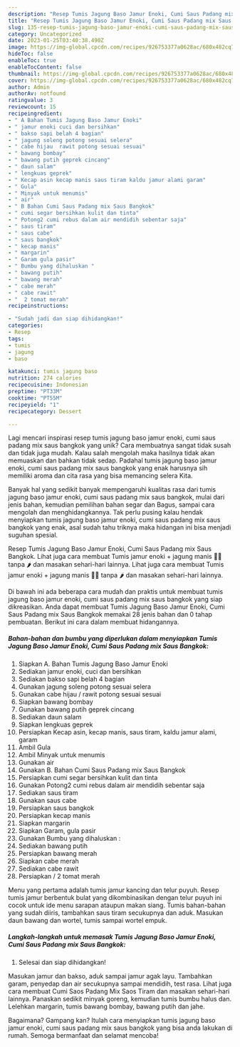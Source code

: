 ```yaml
---
description: "Resep Tumis Jagung Baso Jamur Enoki, Cumi Saus Padang mix Saus Bangkok yang Mantap"
title: "Resep Tumis Jagung Baso Jamur Enoki, Cumi Saus Padang mix Saus Bangkok yang Mantap"
slug: 135-resep-tumis-jagung-baso-jamur-enoki-cumi-saus-padang-mix-saus-bangkok-yang-mantap
category: Uncategorized
date: 2023-01-25T03:40:38.490Z
image: https://img-global.cpcdn.com/recipes/926753377a0628ac/680x482cq70/tumis-jagung-baso-jamur-enoki-cumi-saus-padang-mix-saus-bangkok-foto-resep-utama.jpg
hideToc: false
enableToc: true
enableTocContent: false
thumbnail: https://img-global.cpcdn.com/recipes/926753377a0628ac/680x482cq70/tumis-jagung-baso-jamur-enoki-cumi-saus-padang-mix-saus-bangkok-foto-resep-utama.jpg
cover: https://img-global.cpcdn.com/recipes/926753377a0628ac/680x482cq70/tumis-jagung-baso-jamur-enoki-cumi-saus-padang-mix-saus-bangkok-foto-resep-utama.jpg
author: Admin
authorAv: notfound
ratingvalue: 3
reviewcount: 15
recipeingredient:
- " A Bahan Tumis Jagung Baso Jamur Enoki"
- " jamur enoki cuci dan bersihkan"
- " bakso sapi belah 4 bagian"
- " jagung soleng potong sesuai selera"
- " cabe hijau  rawit potong sesuai sesuai"
- " bawang bombay"
- " bawang putih geprek cincang"
- " daun salam"
- " lengkuas geprek"
- " Kecap asin kecap manis saus tiram kaldu jamur alami garam"
- " Gula"
- " Minyak untuk menumis"
- " air"
- " B Bahan Cumi Saus Padang mix Saus Bangkok"
- " cumi segar bersihkan kulit dan tinta"
- " Potong2 cumi rebus dalam air mendidih sebentar saja"
- " saus tiram"
- " saus cabe"
- " saus bangkok"
- " kecap manis"
- " margarin"
- " Garam gula pasir"
- " Bumbu yang dihaluskan "
- " bawang putih"
- " bawang merah"
- " cabe merah"
- " cabe rawit"
- "  2 tomat merah"
recipeinstructions:

- "Sudah jadi dan siap dihidangkan!"
categories:
- Resep
tags:
- tumis
- jagung
- baso

katakunci: tumis jagung baso 
nutrition: 274 calories
recipecuisine: Indonesian
preptime: "PT33M"
cooktime: "PT55M"
recipeyield: "1"
recipecategory: Dessert

---
```





Lagi mencari inspirasi resep tumis jagung baso jamur enoki, cumi saus padang mix saus bangkok yang unik? Cara membuatnya sangat tidak susah dan tidak juga mudah. Kalau salah mengolah maka hasilnya tidak akan memuaskan dan bahkan tidak sedap. Padahal tumis jagung baso jamur enoki, cumi saus padang mix saus bangkok yang enak harusnya sih memiliki aroma dan cita rasa yang bisa memancing selera Kita.





Banyak hal yang sedikit banyak mempengaruhi kualitas rasa dari tumis jagung baso jamur enoki, cumi saus padang mix saus bangkok, mulai dari jenis bahan, kemudian pemilihan bahan segar dan Bagus, sampai cara mengolah dan menghidangkannya. Tak perlu pusing kalau hendak menyiapkan tumis jagung baso jamur enoki, cumi saus padang mix saus bangkok yang enak,      asal sudah tahu triknya maka hidangan ini bisa menjadi suguhan spesial.














Resep Tumis Jagung Baso Jamur Enoki, Cumi Saus Padang mix Saus Bangkok. Lihat juga cara membuat Tumis jamur enoki + jagung manis 🍄🌽 tanpa 🌶️ dan masakan sehari-hari lainnya. Lihat juga cara membuat Tumis jamur enoki + jagung manis 🍄🌽 tanpa 🌶️ dan masakan sehari-hari lainnya.






Di bawah ini ada beberapa cara mudah dan praktis untuk membuat tumis jagung baso jamur enoki, cumi saus padang mix saus bangkok yang siap dikreasikan. Anda dapat membuat Tumis Jagung Baso Jamur Enoki, Cumi Saus Padang mix Saus Bangkok memakai 28 jenis bahan dan 0 tahap pembuatan. Berikut ini cara dalam membuat hidangannya.

<!--inarticleads1-->

##### Bahan-bahan dan bumbu yang diperlukan dalam menyiapkan Tumis Jagung Baso Jamur Enoki, Cumi Saus Padang mix Saus Bangkok:

1. Siapkan  A. Bahan Tumis Jagung Baso Jamur Enoki
1. Sediakan  jamur enoki, cuci dan bersihkan
1. Sediakan  bakso sapi belah 4 bagian
1. Gunakan  jagung soleng potong sesuai selera
1. Gunakan  cabe hijau / rawit potong sesuai sesuai
1. Siapkan  bawang bombay
1. Gunakan  bawang putih geprek cincang
1. Sediakan  daun salam
1. Siapkan  lengkuas geprek
1. Persiapkan  Kecap asin, kecap manis, saus tiram, kaldu jamur alami, garam
1. Ambil  Gula
1. Ambil  Minyak untuk menumis
1. Gunakan  air
1. Gunakan  B. Bahan Cumi Saus Padang mix Saus Bangkok
1. Persiapkan  cumi segar bersihkan kulit dan tinta
1. Gunakan  Potong2 cumi rebus dalam air mendidih sebentar saja
1. Sediakan  saus tiram
1. Gunakan  saus cabe
1. Persiapkan  saus bangkok
1. Persiapkan  kecap manis
1. Siapkan  margarin
1. Siapkan  Garam, gula pasir
1. Gunakan  Bumbu yang dihaluskan :
1. Sediakan  bawang putih
1. Persiapkan  bawang merah
1. Siapkan  cabe merah
1. Sediakan  cabe rawit
1. Persiapkan  / 2 tomat merah


Menu yang pertama adalah tumis jamur kancing dan telur puyuh. Resep tumis jamur berbentuk bulat yang dikombinasikan dengan telur puyuh ini cocok untuk ide menu sarapan ataupun makan siang. Tumis bahan-bahan yang sudah diiris, tambahkan saus tiram secukupnya dan aduk. Masukan daun bawang dan wortel, tumis sampai wortel empuk. 

<!--inarticleads2-->

##### Langkah-langkah untuk memasak Tumis Jagung Baso Jamur Enoki, Cumi Saus Padang mix Saus Bangkok:


1. Selesai dan siap dihidangkan!

Masukan jamur dan bakso, aduk sampai jamur agak layu. Tambahkan garam, penyedap dan air secukupnya sampai mendidih, test rasa. Lihat juga cara membuat Cumi Saos Padang Mix Saos Tiram dan masakan sehari-hari lainnya. Panaskan sedikit minyak goreng, kemudian tumis bumbu halus dan. Lelehkan margarin, tumis bawang bombay, bawang putih dan jahe. 

Bagaimana? Gampang kan? Itulah cara menyiapkan tumis jagung baso jamur enoki, cumi saus padang mix saus bangkok yang bisa anda lakukan di rumah. Semoga bermanfaat dan selamat mencoba!
